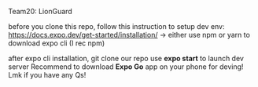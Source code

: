 Team20: LionGuard

before you clone this repo, follow this instruction to setup dev env:
https://docs.expo.dev/get-started/installation/
-> either use npm or yarn to download expo cli (I rec npm)

after expo cli installation,
git clone our repo
use **expo start** to launch dev server
Recommend to download **Expo Go** app on your phone for deving!
Lmk if you have any Qs!
